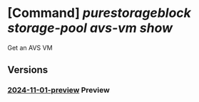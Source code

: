 # [Command] _purestorageblock storage-pool avs-vm show_

Get an AVS VM

## Versions

### [2024-11-01-preview](/Resources/mgmt-plane/L3N1YnNjcmlwdGlvbnMve30vcmVzb3VyY2Vncm91cHMve30vcHJvdmlkZXJzL3B1cmVzdG9yYWdlLmJsb2NrL3N0b3JhZ2Vwb29scy97fS9hdnN2bXMve30=/2024-11-01-preview.xml) **Preview**

<!-- mgmt-plane /subscriptions/{}/resourcegroups/{}/providers/purestorage.block/storagepools/{}/avsvms/{} 2024-11-01-preview -->
